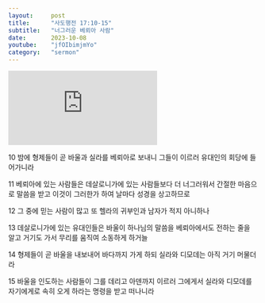 ```yaml
---
layout:     post
title:      "사도행전 17:10-15"
subtitle:	"너그러운 베뢰아 사람"
date:       2023-10-08
youtube:    "jfOIbimjmYo"
category:   "sermon"
---
```


<div class="youtube margin-large">
    <iframe src="https://www.youtube.com/embed/jfOIbimjmYo" title="YouTube video player" frameborder="0" allow="accelerometer; autoplay; clipboard-write; encrypted-media; gyroscope; picture-in-picture; web-share" allowfullscreen></iframe>
</div>

10 밤에 형제들이 곧 바울과 실라를 베뢰아로 보내니 그들이 이르러 유대인의 회당에 들어가니라  

11 베뢰아에 있는 사람들은 데살로니가에 있는 사람들보다 더 너그러워서 간절한 마음으로 말씀을 받고 이것이 그러한가 하여 날마다 성경을 상고하므로

12 그 중에 믿는 사람이 많고 또 헬라의 귀부인과 남자가 적지 아니하나

13 데살로니가에 있는 유대인들은 바울이 하나님의 말씀을 베뢰아에서도 전하는 줄을 알고 거기도 가서 무리를 움직여 소동하게 하거늘

14 형제들이 곧 바울을 내보내어 바다까지 가게 하되 실라와 디모데는 아직 거기 머물더라

15 바울을 인도하는 사람들이 그를 데리고 아덴까지 이르러 그에게서 실라와 디모데를 자기에게로 속히 오게 하라는 명령을 받고 떠나니라